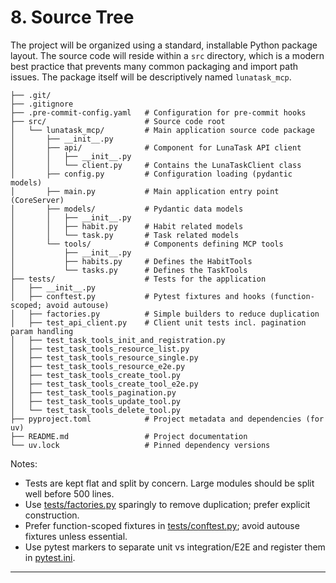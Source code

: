 # 8. Source Tree

The project will be organized using a standard, installable Python package layout. The source code will reside within a `src` directory, which is a modern best practice that prevents many common packaging and import path issues. The package itself will be descriptively named `lunatask_mcp`.

```lunatask-mcp-server/
├── .git/
├── .gitignore
├── .pre-commit-config.yaml   # Configuration for pre-commit hooks
├── src/                      # Source code root
│   └── lunatask_mcp/         # Main application source code package
│       ├── __init__.py
│       ├── api/              # Component for LunaTask API client
│       │   ├── __init__.py
│       │   └── client.py     # Contains the LunaTaskClient class
│       ├── config.py         # Configuration loading (pydantic models)
│       ├── main.py           # Main application entry point (CoreServer)
│       ├── models/           # Pydantic data models
│       │   ├── __init__.py
│       │   ├── habit.py      # Habit related models
│       │   └── task.py       # Task related models
│       └── tools/            # Components defining MCP tools
│           ├── __init__.py
│           ├── habits.py     # Defines the HabitTools
│           └── tasks.py      # Defines the TaskTools
├── tests/                    # Tests for the application
│   ├── __init__.py
│   ├── conftest.py           # Pytest fixtures and hooks (function-scoped; avoid autouse)
│   ├── factories.py          # Simple builders to reduce duplication
│   ├── test_api_client.py    # Client unit tests incl. pagination param handling
│   ├── test_task_tools_init_and_registration.py
│   ├── test_task_tools_resource_list.py
│   ├── test_task_tools_resource_single.py
│   ├── test_task_tools_resource_e2e.py
│   ├── test_task_tools_create_tool.py
│   ├── test_task_tools_create_tool_e2e.py
│   ├── test_task_tools_pagination.py
│   ├── test_task_tools_update_tool.py
│   └── test_task_tools_delete_tool.py
├── pyproject.toml            # Project metadata and dependencies (for uv)
├── README.md                 # Project documentation
└── uv.lock                   # Pinned dependency versions
```

Notes:
- Tests are kept flat and split by concern. Large modules should be split well before 500 lines.
- Use [tests/factories.py](tests/factories.py) sparingly to remove duplication; prefer explicit construction.
- Prefer function-scoped fixtures in [tests/conftest.py](tests/conftest.py); avoid autouse fixtures unless essential.
- Use pytest markers to separate unit vs integration/E2E and register them in [pytest.ini](pytest.ini).

---